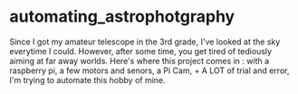 # automating_astrophotgraphy
Since I got my amateur telescope in the 3rd grade, I've looked at the sky everytime I could. However, after some time, you get tired of tediously aiming at far away worlds. Here's where this project comes in : with a raspberry pi, a few motors and senors, a Pi Cam, + A LOT of trial and error, I'm trying to automate this hobby of mine.

